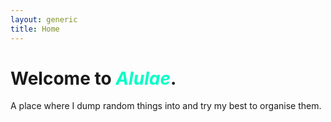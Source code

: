 ```yaml
---
layout: generic
title: Home
---
```


# Welcome to <span style="color:rgb(1, 253, 199)">_Alulae_</span>.

A place where I dump random things into and try my best to organise them.

